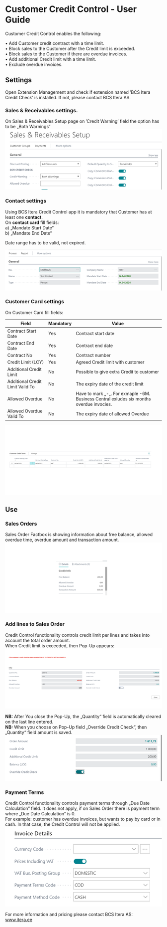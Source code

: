 # Customer Credit Control  - User Guide

Customer Credit Control enables the following:

•	Add Customer credit contract with a time limit.  
•	Block sales to the Customer after the Credit limit is exceeded.  
•	Block sales to the Customer if there are overdue invoices.    
•	Add additional Credit limit with a time limit.  
•	Exclude overdue invoices.  

## Settings
Open Extension Management and check if extension named ’BCS Itera Credit Check’ is installed. If not, please contact BCS Itera AS.  

### Sales & Receivables settings.
On Sales & Receivables Setup page on ’Credit Warning’ field the option has to be „Both Warnings“  
![SalesReceivSetup](SalesReceivSetup.png)
  
### Contact settings  
Using BCS Itera Credit Control app it is mandatory that Customer has at least one **contact**.   
On **contact card** fill fields:  
a)	„Mandate Start Date“  
b)	„Mandate End Date“  

Date range has to be valid, not expired.

![ContactCard](ContactCard.png)
 
### Customer Card settings
On Customer Card fill fields:

|**Field**|**Mandatory**|**Value**|
|-|-|-|
|Contract Start Date|Yes|Contract start date|
|Contract End Date|Yes|Contract end date|
|Contract No|Yes|Contract number|
|Credit Limit (LCY)|Yes|	Agreed Credit limit with customer|
|Additional Credit Limit|No|Possible to give extra Credit to customer|
|Additional Credit Limit Valid To|No|	The expiry date of the credit limit|
|Allowed Overdue|No|Have to mark „-„. For exmaple -6M. Business Central exludes six months overdue invocies.| 
|Allowed Overdue Valid To|No|The expiry date of allowed Overdue|  

![CustomerCard](CustomerCard.png)
 
## Use  
### Sales Orders
Sales Order Factbox is showing information about free balance, allowed overdue time, overdue amount and transaction amount.  
![FactBox](FactBox.png)
 
### Add lines to Sales Order
Credit Control functionality controls credit limit per lines and takes into account the total order amount.  
When Credit limit is exceeded, then Pop-Up appears:  
![PopUp](PopUp.png)
 
**NB:** After You close the Pop-Up, the „Quantity“ field is automatically cleared on the last line entered.  
**NB:** When you choose on Pop-Up field „Override Credit Check“, then „Quantity“ field amount is saved.  
![PopUp2](PopUp2.png)
 
### Payment Terms
Credit Control functionality controls payment terms through „Due Date Calculation“ field. It does not apply, if on Sales Order there is payment term where „Due Date Calculation“ is 0.  
For example: customer has overdue invoices, but wants to pay by card or in cash. In that case, the Credit Control will not be applied.   
![PaymenTerms](PaymentTerms.png)
 
For more information and pricing please contact BCS Itera AS:  
www.itera.ee


